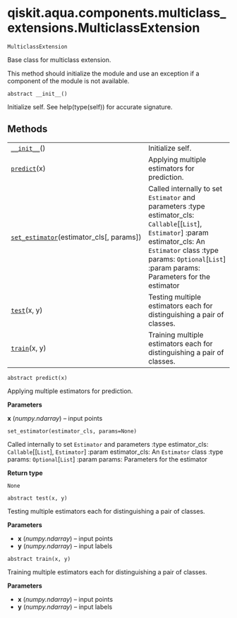 <span id="qiskit-aqua-components-multiclass-extensions-multiclassextension" />

# qiskit.aqua.components.multiclass\_extensions.MulticlassExtension

<span id="undefined" />

`MulticlassExtension`

Base class for multiclass extension.

This method should initialize the module and use an exception if a component of the module is not available.

<span id="undefined" />

`abstract __init__()`

Initialize self. See help(type(self)) for accurate signature.

## Methods

|                                                                                                                                                                                                                |                                                                                                                                                                                                                                         |
| -------------------------------------------------------------------------------------------------------------------------------------------------------------------------------------------------------------- | --------------------------------------------------------------------------------------------------------------------------------------------------------------------------------------------------------------------------------------- |
| [`__init__`](#qiskit.aqua.components.multiclass_extensions.MulticlassExtension.__init__ "qiskit.aqua.components.multiclass_extensions.MulticlassExtension.__init__")()                                         | Initialize self.                                                                                                                                                                                                                        |
| [`predict`](#qiskit.aqua.components.multiclass_extensions.MulticlassExtension.predict "qiskit.aqua.components.multiclass_extensions.MulticlassExtension.predict")(x)                                           | Applying multiple estimators for prediction.                                                                                                                                                                                            |
| [`set_estimator`](#qiskit.aqua.components.multiclass_extensions.MulticlassExtension.set_estimator "qiskit.aqua.components.multiclass_extensions.MulticlassExtension.set_estimator")(estimator\_cls\[, params]) | Called internally to set `Estimator` and parameters :type estimator\_cls: `Callable`\[\[`List`], `Estimator`] :param estimator\_cls: An `Estimator` class :type params: `Optional`\[`List`] :param params: Parameters for the estimator |
| [`test`](#qiskit.aqua.components.multiclass_extensions.MulticlassExtension.test "qiskit.aqua.components.multiclass_extensions.MulticlassExtension.test")(x, y)                                                 | Testing multiple estimators each for distinguishing a pair of classes.                                                                                                                                                                  |
| [`train`](#qiskit.aqua.components.multiclass_extensions.MulticlassExtension.train "qiskit.aqua.components.multiclass_extensions.MulticlassExtension.train")(x, y)                                              | Training multiple estimators each for distinguishing a pair of classes.                                                                                                                                                                 |

<span id="undefined" />

`abstract predict(x)`

Applying multiple estimators for prediction.

**Parameters**

**x** (*numpy.ndarray*) – input points

<span id="undefined" />

`set_estimator(estimator_cls, params=None)`

Called internally to set `Estimator` and parameters :type estimator\_cls: `Callable`\[\[`List`], `Estimator`] :param estimator\_cls: An `Estimator` class :type params: `Optional`\[`List`] :param params: Parameters for the estimator

**Return type**

`None`

<span id="undefined" />

`abstract test(x, y)`

Testing multiple estimators each for distinguishing a pair of classes.

**Parameters**

*   **x** (*numpy.ndarray*) – input points
*   **y** (*numpy.ndarray*) – input labels

<span id="undefined" />

`abstract train(x, y)`

Training multiple estimators each for distinguishing a pair of classes.

**Parameters**

*   **x** (*numpy.ndarray*) – input points
*   **y** (*numpy.ndarray*) – input labels
